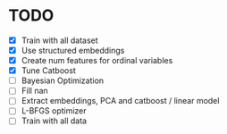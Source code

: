 # TODO

- [x] Train with all dataset
- [x] Use structured embeddings
- [x] Create num features for ordinal variables
- [x] Tune Catboost
- [ ] Bayesian Optimization
- [ ] Fill nan
- [ ] Extract embeddings, PCA and catboost / linear model
- [ ] L-BFGS optimizer
- [ ] Train with all data
